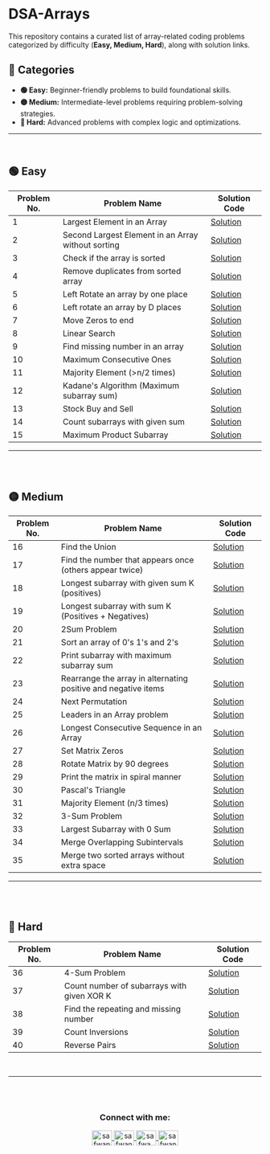 # DSA-Arrays

This repository contains a curated list of array-related coding problems categorized by difficulty (**Easy, Medium, Hard**), along with solution links.  

## 📌 Categories  

- **🟢 Easy:** Beginner-friendly problems to build foundational skills.  
- **🟡 Medium:** Intermediate-level problems requiring problem-solving strategies.  
- **🔴 Hard:** Advanced problems with complex logic and optimizations.  

---
<br>

## 🟢 Easy

| Problem No. | Problem Name | Solution Code |
|-------------|-------------|--------------|
| 1  | Largest Element in an Array | [Solution](#) |
| 2  | Second Largest Element in an Array without sorting | [Solution](#) |
| 3  | Check if the array is sorted | [Solution](#) |
| 4  | Remove duplicates from sorted array | [Solution](#) |
| 5  | Left Rotate an array by one place | [Solution](#) |
| 6  | Left rotate an array by D places | [Solution](#) |
| 7  | Move Zeros to end | [Solution](#) |
| 8  | Linear Search | [Solution](#) |
| 9  | Find missing number in an array | [Solution](#) |
| 10 | Maximum Consecutive Ones | [Solution](#) |
| 11 | Majority Element (>n/2 times) | [Solution](#) |
| 12 | Kadane's Algorithm (Maximum subarray sum) | [Solution](#) |
| 13 | Stock Buy and Sell | [Solution](#) |
| 14 | Count subarrays with given sum | [Solution](#) |
| 15 | Maximum Product Subarray | [Solution](#) |

---
<br><br>

## 🟡 Medium 

| Problem No. | Problem Name | Solution Code |
|-------------|-------------|--------------|
| 16 | Find the Union | [Solution](#) |
| 17 | Find the number that appears once (others appear twice) | [Solution](#) |
| 18 | Longest subarray with given sum K (positives) | [Solution](#) |
| 19 | Longest subarray with sum K (Positives + Negatives) | [Solution](#) |
| 20 | 2Sum Problem | [Solution](#) |
| 21 | Sort an array of 0's 1's and 2's | [Solution](#) |
| 22 | Print subarray with maximum subarray sum | [Solution](#) |
| 23 | Rearrange the array in alternating positive and negative items | [Solution](#) |
| 24 | Next Permutation | [Solution](#) |
| 25 | Leaders in an Array problem | [Solution](#) |
| 26 | Longest Consecutive Sequence in an Array | [Solution](#) |
| 27 | Set Matrix Zeros | [Solution](#) |
| 28 | Rotate Matrix by 90 degrees | [Solution](#) |
| 29 | Print the matrix in spiral manner | [Solution](#) |
| 30 | Pascal's Triangle | [Solution](#) |
| 31 | Majority Element (n/3 times) | [Solution](#) |
| 32 | 3-Sum Problem | [Solution](#) |
| 33 | Largest Subarray with 0 Sum | [Solution](#) |
| 34 | Merge Overlapping Subintervals | [Solution](#) |
| 35 | Merge two sorted arrays without extra space | [Solution](#) |

---
<br><br>

## 🔴 Hard

| Problem No. | Problem Name | Solution Code |
|-------------|-------------|--------------|
| 36 | 4-Sum Problem | [Solution](#) |
| 37 | Count number of subarrays with given XOR K | [Solution](#) |
| 38 | Find the repeating and missing number | [Solution](#) |
| 39 | Count Inversions | [Solution](#) |
| 40 | Reverse Pairs | [Solution](#) |

<br>
<hr/>


<br><br>

<h3 align="center">Connect with me:</h3>
<p align="center">
       <a href="mailto:safwannasir49@gmail.com" target="blank">
        <img align="center" src="https://www.svgrepo.com/show/484206/mail.svg" alt="safwannasir49@gmail.com" height="30" width="40" />
    </a>
    <a href="https://twitter.com/SafwanNasir49" target="blank">
        <img align="center" src="https://raw.githubusercontent.com/rahuldkjain/github-profile-readme-generator/master/src/images/icons/Social/twitter.svg" alt="safwannasir" height="30" width="40" />
    </a>
    <a href="https://linkedin.com/in/safwan-nasir-955745219" target="blank">
        <img align="center" src="https://raw.githubusercontent.com/rahuldkjain/github-profile-readme-generator/master/src/images/icons/Social/linked-in-alt.svg" alt="safwa_nasir" height="30" width="40" />
    </a>
    <a href="https://github.com/safwannasir49" target="blank">
        <img align="center" src="https://raw.githubusercontent.com/rahuldkjain/github-profile-readme-generator/master/src/images/icons/Social/github.svg" alt="safwannasir49" height="30" width="40" />
    </a>
</p>

